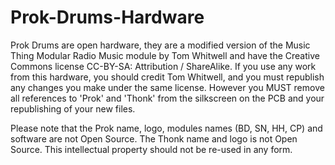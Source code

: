 # Prok-Drums-Hardware

Prok Drums are open hardware, they are a modified version of the Music Thing Modular Radio Music module by Tom Whitwell and have the Creative Commons license CC-BY-SA: Attribution / ShareAlike. If you use any work from this hardware, you should credit Tom Whitwell, and you must republish any changes you make under the same license. However you MUST remove all references to 'Prok' and 'Thonk' from the silkscreen on the PCB and your republishing of your new files.

Please note that the Prok name, logo, modules names (BD, SN, HH, CP) and software are not Open Source. The Thonk name and logo is not Open Source. This intellectual property should not be re-used in any form.
